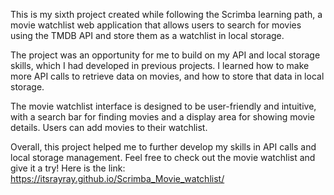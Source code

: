 This is my sixth project created while following the Scrimba learning path, a movie watchlist web application that allows users to search for movies using the TMDB API and store them as a watchlist in local storage.

The project was an opportunity for me to build on my API and local storage skills, which I had developed in previous projects. I learned how to make more  API calls to retrieve data on movies, and how to store that data in local storage.

The movie watchlist interface is designed to be user-friendly and intuitive, with a search bar for finding movies and a display area for showing movie details. Users can add movies to their watchlist.

Overall, this project helped me to further develop my skills in API calls and local storage management. Feel free to check out the movie watchlist and give it a try! Here is the link: https://itsrayray.github.io/Scrimba_Movie_watchlist/
